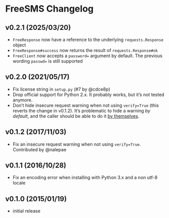 # FreeSMS Changelog

## v0.2.1 (2025/03/20)

- `FreeResponse` now have a reference to the underlying `requests.Response` object
- `FreeResponse#success` now returns the result of `requests.Response#ok`
- `FreeClient` now accepts a `password=` argument by default. The previous wording `passwd=` is still supported

## v0.2.0 (2021/05/17)

- Fix license string in `setup.py` (#7 by @cdce8p)
- Drop official support for Python 2.x. It probably works, but it’s not tested anymore.
- Don’t hide insecure request warning when not using ``verify=True`` (this reverts the change in v0.1.2).
  It’s problematic to hide a warning _by default_, and the caller should be able to do it
  [by themselves](https://stackoverflow.com/a/28002687/735926).

## v0.1.2 (2017/11/03)

- Fix an insecure request warning when not using ``verify=True``. Contributed by @nalepae

## v0.1.1 (2016/10/28)

- Fix an encoding error when installing with Python 3.x and a non utf-8 locale

## v0.1.0 (2015/01/19)

- initial release
